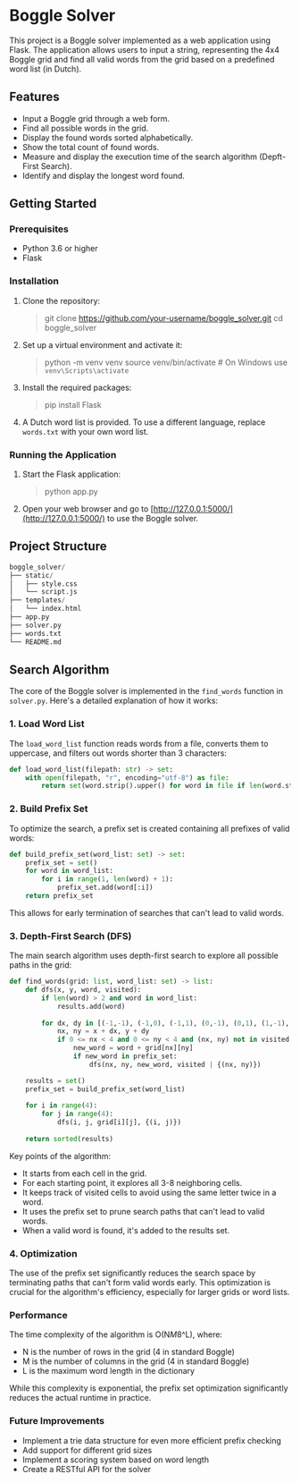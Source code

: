 # Boggle Solver

This project is a Boggle solver implemented as a web application using Flask. The application allows users to input a string, representing the 4x4 Boggle grid and find all valid words from the grid based on a predefined word list (in Dutch).

## Features

- Input a Boggle grid through a web form.
- Find all possible words in the grid.
- Display the found words sorted alphabetically.
- Show the total count of found words.
- Measure and display the execution time of the search algorithm (Depft-First Search).
- Identify and display the longest word found.

## Getting Started

### Prerequisites

- Python 3.6 or higher
- Flask

### Installation

1. Clone the repository:

    >git clone <https://github.com/your-username/boggle_solver.git>
    >cd boggle_solver

2. Set up a virtual environment and activate it:

    >python -m venv venv
    >source venv/bin/activate  # On Windows use `venv\Scripts\activate`

3. Install the required packages:

    >pip install Flask

4. A Dutch word list is provided. To use a different language, replace `words.txt` with your own word list.

### Running the Application

1. Start the Flask application:

    >python app.py

2. Open your web browser and go to [http://127.0.0.1:5000/](http://127.0.0.1:5000/) to use the Boggle solver.

## Project Structure

```python
boggle_solver/
├── static/
│   ├── style.css
│   └── script.js
├── templates/
│   └── index.html
├── app.py
├── solver.py
├── words.txt
└── README.md
```

## Search Algorithm

The core of the Boggle solver is implemented in the `find_words` function in `solver.py`. Here's a detailed explanation of how it works:

### 1. Load Word List

The `load_word_list` function reads words from a file, converts them to uppercase, and filters out words shorter than 3 characters:

```python
def load_word_list(filepath: str) -> set:
    with open(filepath, "r", encoding="utf-8") as file:
        return set(word.strip().upper() for word in file if len(word.strip()) > 2)
```

### 2. Build Prefix Set

To optimize the search, a prefix set is created containing all prefixes of valid words:

```python
def build_prefix_set(word_list: set) -> set:
    prefix_set = set()
    for word in word_list:
        for i in range(1, len(word) + 1):
            prefix_set.add(word[:i])
    return prefix_set
```

This allows for early termination of searches that can't lead to valid words.

### 3. Depth-First Search (DFS)

The main search algorithm uses depth-first search to explore all possible paths in the grid:

```python
def find_words(grid: list, word_list: set) -> list:
    def dfs(x, y, word, visited):
        if len(word) > 2 and word in word_list:
            results.add(word)
        
        for dx, dy in [(-1,-1), (-1,0), (-1,1), (0,-1), (0,1), (1,-1), (1,0), (1,1)]:
            nx, ny = x + dx, y + dy
            if 0 <= nx < 4 and 0 <= ny < 4 and (nx, ny) not in visited:
                new_word = word + grid[nx][ny]
                if new_word in prefix_set:
                    dfs(nx, ny, new_word, visited | {(nx, ny)})

    results = set()
    prefix_set = build_prefix_set(word_list)
    
    for i in range(4):
        for j in range(4):
            dfs(i, j, grid[i][j], {(i, j)})
    
    return sorted(results)
```

Key points of the algorithm:

- It starts from each cell in the grid.
- For each starting point, it explores all 3-8 neighboring cells.
- It keeps track of visited cells to avoid using the same letter twice in a word.
- It uses the prefix set to prune search paths that can't lead to valid words.
- When a valid word is found, it's added to the results set.

### 4. Optimization

The use of the prefix set significantly reduces the search space by terminating paths that can't form valid words early. This optimization is crucial for the algorithm's efficiency, especially for larger grids or word lists.

### Performance

The time complexity of the algorithm is O(N*M*8^L), where:

- N is the number of rows in the grid (4 in standard Boggle)
- M is the number of columns in the grid (4 in standard Boggle)
- L is the maximum word length in the dictionary

While this complexity is exponential, the prefix set optimization significantly reduces the actual runtime in practice.

### Future Improvements

- Implement a trie data structure for even more efficient prefix checking
- Add support for different grid sizes
- Implement a scoring system based on word length
- Create a RESTful API for the solver
